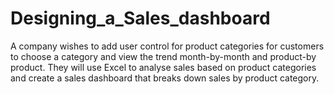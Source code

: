 # Designing_a_Sales_dashboard
A company wishes to add user control for product categories for customers to choose a category and view the trend month-by-month and product-by product. They will use Excel to analyse sales based on product categories and create a sales dashboard that breaks down sales by product category.
